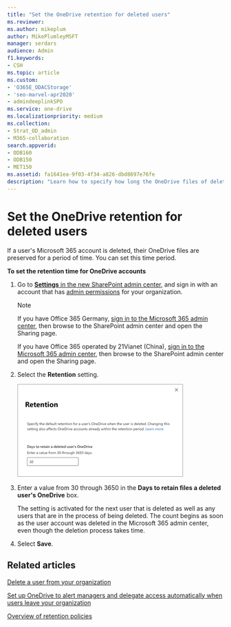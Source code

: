 ```yaml
---
title: "Set the OneDrive retention for deleted users"
ms.reviewer: 
ms.author: mikeplum
author: MikePlumleyMSFT
manager: serdars
audience: Admin
f1.keywords:
- CSH
ms.topic: article
ms.custom:
- 'O365E_ODACStorage'
- 'seo-marvel-apr2020'
- admindeeplinkSPO
ms.service: one-drive
ms.localizationpriority: medium
ms.collection: 
- Strat_OD_admin
- M365-collaboration
search.appverid:
- ODB160
- ODB150
- MET150
ms.assetid: fa1641ea-9f03-4f34-a826-dbd8697e76fe
description: "Learn how to specify how long the OneDrive files of deleted users are preserved. "
---
```


# Set the OneDrive retention for deleted users

If a user's Microsoft 365 account is deleted, their OneDrive files are preserved for a period of time. You can set this time period.
  
 **To set the retention time for OneDrive accounts**
  
1. Go to <a href="https://go.microsoft.com/fwlink/?linkid=2185072" target="_blank">**Settings** in the new SharePoint admin center</a>, and sign in with an account that has [admin permissions](/sharepoint/sharepoint-admin-role) for your organization.
 
   > [!NOTE]
   > If you have Office 365 Germany, [sign in to the Microsoft 365 admin center](https://go.microsoft.com/fwlink/p/?linkid=848041), then browse to the SharePoint admin center and open the Sharing page. 
   > 
   > If you have Office 365 operated by 21Vianet (China), [sign in to the Microsoft 365 admin center](https://go.microsoft.com/fwlink/p/?linkid=850627), then browse to the SharePoint admin center and open the Sharing page.

2. Select the **Retention** setting.

    ![Retention setting in the SharePoint admin center](media/sp-retention.png)
  
3. Enter a value from 30 through 3650 in the **Days to retain files a deleted user's OneDrive** box.

    The setting is activated for the next user that is deleted as well as any users that are in the process of being deleted. The count begins as soon as the user account was deleted in the Microsoft 365 admin center, even though the deletion process takes time. 

4. Select **Save**.

## Related articles

[Delete a user from your organization](/office365/admin/add-users/delete-a-user)
  
[Set up OneDrive to alert managers and delegate access automatically when users leave your organization](retention-and-deletion.md)
  
[Overview of retention policies](/office365/securitycompliance/retention-policies)

